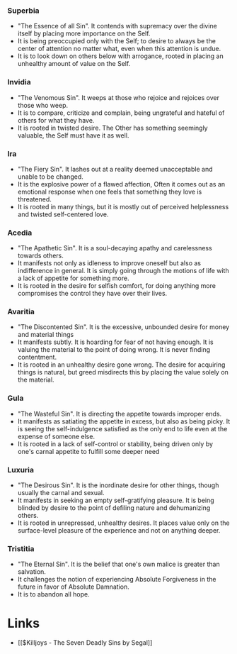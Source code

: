 ### Superbia
* "The Essence of all Sin". It contends with supremacy over the divine itself by placing more importance on the Self.
* It is being preoccupied only with the Self; to desire to always be the center of attention no matter what, even when this attention is undue.
* It is to look down on others below with arrogance, rooted in placing an unhealthy amount of value on the Self.
### Invidia
* "The Venomous Sin". It weeps at those who rejoice and rejoices over those who weep.
* It is to compare, criticize and complain, being ungrateful and hateful of others for what they have.
* It is rooted in twisted desire. The Other has something seemingly valuable, the Self must have it as well.
### Ira
* "The Fiery Sin". It lashes out at a reality deemed unacceptable and unable to be changed.
* It is the explosive power of a flawed affection, Often it comes out as an emotional response when one feels that something they love is threatened.
* It is rooted in many things, but it is mostly out of perceived helplessness and twisted self-centered love.
### Acedia
* "The Apathetic Sin". It is a soul-decaying apathy and carelessness towards others. 
* It manifests not only as idleness to improve oneself but also as indifference in general. It is simply going through the motions of life with a lack of appetite for something more.
* It is rooted in the desire for selfish comfort, for doing anything more compromises the control they have over their lives.
### Avaritia
* "The Discontented Sin". It is the excessive, unbounded desire for money and material things
* It manifests subtly. It is hoarding for fear of not having enough. It is valuing the material to the point of doing wrong. It is never finding contentment.
* It is rooted in an unhealthy desire gone wrong. The desire for acquiring things is natural, but greed misdirects this by placing the value solely on the material.
### Gula
* "The Wasteful Sin". It is directing the appetite towards improper ends. 
* It manifests as satiating the appetite in excess, but also as being picky. It is seeing the self-indulgence satisfied as the only end to life even at the expense of someone else.
* It is rooted in a lack of self-control or stability, being driven only by one's carnal appetite to fulfill some deeper need
### Luxuria
* "The Desirous Sin". It is the inordinate desire for other things, though usually the carnal and sexual.
* It manifests in seeking an empty self-gratifying pleasure. It is being blinded by desire to the point of defiling nature and dehumanizing others.
* It is rooted in unrepressed, unhealthy desires. It places value only on the surface-level pleasure of the experience and not on anything deeper.
### Tristitia
* "The Eternal Sin". It is the belief that one's own malice is greater than salvation.
* It challenges the notion of experiencing Absolute Forgiveness in the future in favor of Absolute Damnation.
* It is to abandon all hope.
# Links
* [[$Killjoys - The Seven Deadly Sins by Segal]]
